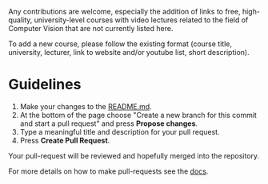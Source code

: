 Any contributions are welcome, especially the addition of links to free, high-quality, university-level courses with video lectures related to the field of Computer Vision that are not currently listed here. 

To add a new course, please follow the existing format (course title, university, lecturer, link to website and/or youtube list, short description).

# Guidelines

1. Make your changes to the [README.md](https://github.com/kuzand/Computer-Vision-Video-Lectures/edit/master/README.md).
2. At the bottom of the page choose "Create a new branch for this commit and start a pull request" and press **Propose changes**.
3. Type a meaningful title and description for your pull request.
3. Press **Create Pull Request**.

Your pull-request will be reviewed and hopefully merged into the repository.

For more details on how to make pull-requests see the [docs](https://docs.github.com/en/github/collaborating-with-issues-and-pull-requests/creating-a-pull-request).

